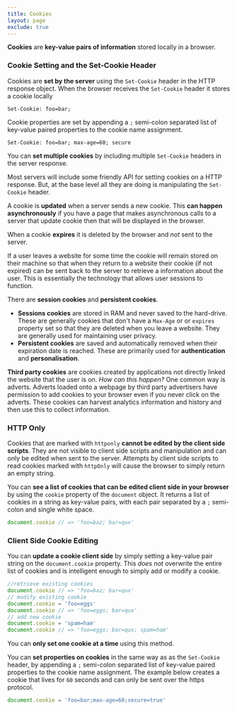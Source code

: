 ```yaml
---
title: Cookies
layout: page
exclude: true
---
```


**Cookies** are **key-value pairs of information** stored locally in a browser. 

### Cookie Setting and the Set-Cookie Header

Cookies are **set by the server** using the `Set-Cookie` header in the HTTP response object. When the browser receives the `Set-Cookie` header it stores a cookie locally
```
Set-Cookie: foo=bar;
```

Cookie properties are set by appending a `;` semi-colon separated list of key-value paired properties to the cookie name assignment. 
```
Set-Cookie: foo=bar; max-age=60; secure
```

You can **set multiple cookies** by including multiple `Set-Cookie` headers in the server response.

Most servers will include some friendly API for setting cookies on a HTTP response. But, at the base level all they are doing is  manipulating the `Set-Cookie` header.

A cookie is **updated** when a server sends a new cookie. This **can happen asynchronously** if you have a page that makes asynchronous calls to a server that update cookie then that will be displayed in the browser.

When a cookie **expires** it is deleted by the browser and *not* sent to the server.

If a user leaves a website for some time the cookie will remain stored on their machine so that when they return to a website their cookie (if not expired) can be sent back to the server to retrieve a information about the user. This is essentially the technology that allows user sessions to function. 

There are **session cookies** and **persistent cookies**.

- **Sessions cookies** are stored in RAM and never saved to the hard-drive. These are generally cookies that don't have a `Max-Age` or  or `expires` property set so that they are deleted when you leave a website. They are generally used for maintaining user privacy.
- **Persistent cookies** are saved and automatically removed when their expiration date is reached. These are primarily used for **authentication** and **personalisation**.

**Third party cookies** are cookies created by applications not directly linked the website that the user is on. *How can this happen?* One common way is adverts. Adverts loaded onto a webpage by third party advertisers have permission to add cookies to your browser even if you never click on the adverts. These cookies can harvest analytics information and history and then use this to collect information.


### HTTP Only

Cookies that are marked with `httponly` **cannot be edited by the client side scripts**. They are not visible to client side scripts and manipulation and can only be edited when sent to the server. Attempts by client side scripts to read cookies marked with `httpOnly` will cause the browser to simply return an empty string.

You can **see a list of cookies that can be edited client side in your browser** by using the `cookie` property of the `document` object. It returns a list of cookies in a string as key-value pairs, with each pair separated by a `;` semi-colon and single white space.
```js
document.cookie // => 'foo=baz; bar=qux'
```

### Client Side Cookie Editing

You can **update a cookie client side** by simply setting a key-value pair string on the `document.cookie` property. This *does not* overwrite the entire list of cookies and is intelligent enough to simply add or modify a cookie.
```js
//retrieve existing cookies
document.cookie // => 'foo=baz; bar=qux'
// modify existing cookie
document.cookie = 'foo=eggs'
document.cookie // => 'foo=eggs; bar=qux'
// add new cookie
document.cookie = 'spam=ham'
document.cookie // => 'foo=eggs; bar=qux; spam=ham'
```

You can **only set one cookie at a time** using this method.

You can **set properties on cookies** in the same way as as the `Set-Cookie` header, by appending a `;` semi-colon separated list of key-value paired properties to the cookie name assignment. The example below creates a cookie that lives for `60` seconds and can only be sent over the https protocol.
```js
document.cookie = 'foo=bar;max-age=60;secure=true'
```




<!--stackedit_data:
eyJoaXN0b3J5IjpbOTk5NjgxNjQ5LDYzNTEwNjU2OSwxNjA0OD
UwMzc1LC05NzA5NzA2MzIsLTc3NzI3OTQ3MCwtMTQ2NDMwMTc5
MiwxMjEyNDM3OTA3LDkwODc2NzczNCwtMzMwNTkwNDcxLDg2Mj
c3MjM0Nyw5Nzk1NTQzNzYsNjA2OTcyMDU5LC03MTExNTY1OTcs
MTE3ODA5NzU0NF19
-->